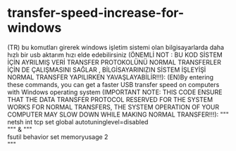 # transfer-speed-increase-for-windows
(TR) bu komutları girerek windows işletim sistemi olan bilgisayarlarda daha hızlı bir usb aktarım hızı elde edebilirsiniz (ÖNEMLİ NOT : BU KOD SİSTEM İÇİN AYRILMIŞ VERİ TRANSFER PROTOKOLÜNÜ NORMAL TRANSFERLER İÇİN DE ÇALIŞMASINI SAĞLAR , BİLGİSAYARINIZIN SİSTEM İŞLEYİŞİ NORMAL TRANSFER YAPILIRKEN YAVAŞLAYABİLİR!!!):
(EN)By entering these commands, you can get a faster USB transfer speed on computers with Windows operating system (IMPORTANT NOTE: THIS CODE ENSURE THAT THE DATA TRANSFER PROTOCOL RESERVED FOR THE SYSTEM WORKS FOR NORMAL TRANSFERS, THE SYSTEM OPERATION OF YOUR COMPUTER MAY SLOW DOWN WHILE MAKING NORMAL TRANSFER!!!):
"""        
netsh int tcp set global autotuninglevel=disabled       
""" 
& 
"""       
fsutil behavior set memoryusage 2       
"""
